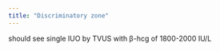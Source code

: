 ```yaml
---
title: "Discriminatory zone"
---
```

should see single IUO by TVUS with &#946;-hcg of 1800-2000 IU/L

